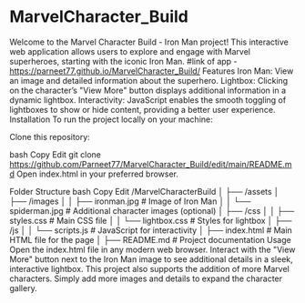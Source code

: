 # MarvelCharacter_Build
Welcome to the Marvel Character Build - Iron Man project! This interactive web application allows users to explore and engage with Marvel superheroes, starting with the iconic Iron Man.
 #link of app -https://parneet77.github.io/MarvelCharacter_Build/ 
Features
Iron Man: View an image and detailed information about the superhero.
Lightbox: Clicking on the character’s "View More" button displays additional information in a dynamic lightbox.
Interactivity: JavaScript enables the smooth toggling of lightboxes to show or hide content, providing a better user experience.
Installation
To run the project locally on your machine:

Clone this repository:

bash
Copy
Edit
git clone https://github.com/Parneet77/MarvelCharacter_Build/edit/main/README.md
Open index.html in your preferred browser.

Folder Structure
bash
Copy
Edit
/MarvelCharacterBuild
│
├── /assets
│   ├── /images
│   │   ├── ironman.jpg          # Image of Iron Man
│   │   └── spiderman.jpg       # Additional character images (optional)
│   ├── /css
│   │   ├── styles.css          # Main CSS file
│   │   └── lightbox.css        # Styles for lightbox
│   ├── /js
│   │   └── scripts.js          # JavaScript for interactivity
│   ├── index.html              # Main HTML file for the page
│   ├── README.md               # Project documentation
Usage
Open the index.html file in any modern web browser.
Interact with the "View More" button next to the Iron Man image to see additional details in a sleek, interactive lightbox.
This project also supports the addition of more Marvel characters. Simply add more images and details to expand the character gallery.

